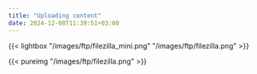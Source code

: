 ```yaml
---
title: "Uploading content"
date: 2024-12-08T11:39:51+03:00
---
```




{{< lightbox "/images/ftp/filezilla_mini.png" "/images/ftp/filezilla.png" >}}


{{< pureimg "/images/ftp/filezilla.png" >}}
